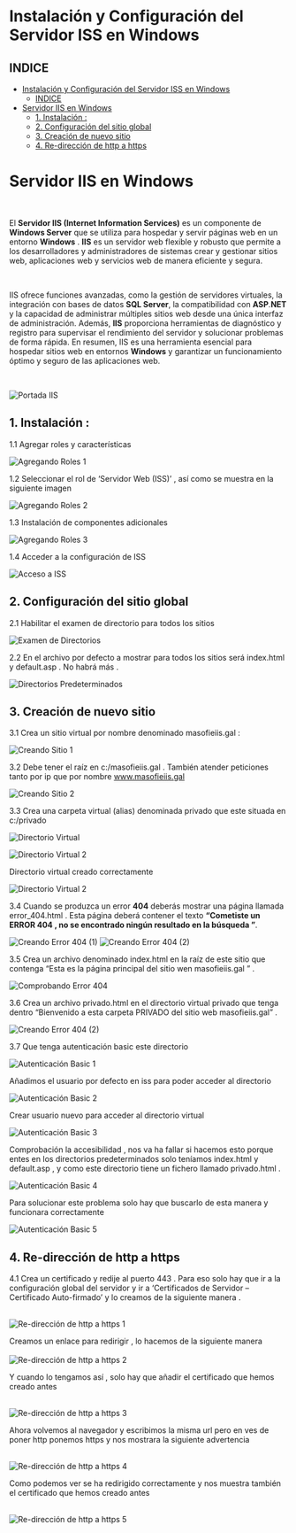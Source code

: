# Instalación y Configuración del Servidor ISS en Windows 

## INDICE

- [Instalación y Configuración del Servidor ISS en Windows](#instalación-y-configuración-del-servidor-iss-en-windows)
  - [INDICE](#indice)
- [Servidor IIS en Windows](#servidor-iis-en-windows)
  - [1. Instalación :](#1-instalación-)
  - [2. Configuración del sitio global](#2-configuración-del-sitio-global)
  - [3. Creación de nuevo sitio](#3-creación-de-nuevo-sitio)
  - [4. Re-dirección de http a https](#4-re-dirección-de-http-a-https)


# Servidor IIS en Windows 
<br>

El **Servidor IIS (Internet Information Services)** es un componente de **Windows Server** que se utiliza para hospedar y servir páginas web en un entorno **Windows** . **IIS** es un servidor web flexible y robusto que permite a los desarrolladores y administradores de sistemas crear y gestionar sitios web, aplicaciones web y servicios web de manera eficiente y segura.

<br>

IIS ofrece funciones avanzadas, como la gestión de servidores virtuales, la integración con bases de datos **SQL Server**, la compatibilidad con **ASP**.**NET** y la capacidad de administrar múltiples sitios web desde una única interfaz de administración. Además, **IIS** proporciona herramientas de diagnóstico y registro para supervisar el rendimiento del servidor y solucionar problemas de forma rápida. En resumen, IIS es una herramienta esencial para hospedar sitios web en entornos **Windows** y garantizar un funcionamiento óptimo y seguro de las aplicaciones web.

<br>

![Portada IIS](./img/portada_iis.png)

## 1. Instalación :

1.1 Agregar roles y características 


![Agregando Roles 1](./img/1_roles.png)

1.2 Seleccionar el rol de ‘Servidor Web (ISS)’ , así como se muestra en la siguiente imagen

![Agregando Roles 2](./img/2_roles.png)

1.3 Instalación de componentes adicionales

![Agregando Roles 3](./img/3_roles.png)

1.4 Acceder a la configuración de ISS 

![Acceso a ISS](./img/1_iis.png)


## 2. Configuración del sitio global


2.1 Habilitar el examen de directorio para todos los sitios 

![Examen de Directorios](./img/2_iis.png)

2.2 En el archivo por defecto a mostrar para todos los sitios será index.html y default.asp . No habrá más .

![Directorios Predeterminados](./img/3_iis.png)


## 3. Creación de nuevo sitio 


3.1 Crea un sitio virtual por nombre denominado masofieiis.gal :

![Creando Sitio 1](./img/4_iis.png)


3.2 Debe tener el raíz en c:/masofieiis.gal . También atender peticiones tanto por ip que por nombre www.masofieiis.gal

![Creando Sitio 2](./img/5_iis.png)

3.3 Crea una carpeta virtual (alias) denominada privado que este situada en c:/privado

![Directorio Virtual](./img/6_iis.png)

![Directorio Virtual 2](./img/7_iis.png)


Directorio virtual creado correctamente 

![Directorio Virtual 2](./img/8_iis.png)

3.4 Cuando se produzca un error **404** deberás mostrar una página llamada error_404.html . Esta página deberá contener el texto **“Cometiste un ERROR 404  , no se encontrado ningún resultado en la búsqueda ”**.

![Creando Error 404 (1)](./img/9_iis.png)
![Creando Error 404 (2)](./img/10_iis.png)


3.5 Crea un archivo denominado index.html en la raíz de este sitio que contenga “Esta es la página principal del sitio wen masofieiis.gal ” .

![Comprobando Error 404](./img/11_iis.png)



3.6 Crea un archivo privado.html en el directorio virtual privado que tenga dentro “Bienvenido a esta carpeta PRIVADO del sitio web masofieiis.gal” .


![Creando Error 404 (2)](./img/12_iis.png)

3.7 Que tenga autenticación basic este directorio

![Autenticación Basic 1](./img/13_iis.png)


Añadimos el usuario por defecto en iss para poder acceder al directorio 

![Autenticación Basic 2](./img/14_iis.png)


Crear usuario nuevo para acceder al directorio virtual 

![Autenticación Basic 3](./img/15_iis.png)

Comprobación la accesibilidad , nos va ha fallar si hacemos esto porque entes en los directorios predeterminados solo teníamos index.html y default.asp , y como este directorio tiene un fichero llamado privado.html .

![Autenticación Basic 4](./img/16_iis.png)


Para solucionar este problema solo hay que buscarlo de esta manera y funcionara correctamente 


![Autenticación Basic 5](./img/17_iis.png)



## 4. Re-dirección de http a https 


4.1 Crea un certificado y redije al puerto 443 . Para eso solo hay que ir a la configuración global del servidor y ir a ‘Certificados de Servidor – Certificado Auto-firmado’ y lo creamos de la siguiente manera . <br><br>


![Re-dirección de http a https 1](./img/18_iis.png)


Creamos un enlace para redirigir , lo hacemos de la siguiente manera  <br><br>
![Re-dirección de http a https 2](./img/19_iis.png)

Y cuando lo tengamos así , solo hay que añadir el certificado que hemos creado antes  <br><br>


![Re-dirección de http a https 3](./img/20_iis.png)

Ahora volvemos al navegador y escribimos la misma url pero en ves de poner http ponemos https y nos mostrara la siguiente advertencia  <br><br>

![Re-dirección de http a https 4](./img/21_iis.png)

Como podemos ver se ha redirigido correctamente y nos muestra también el certificado que hemos creado antes <br><br>

![Re-dirección de http a https 5](./img/22_iis.png)